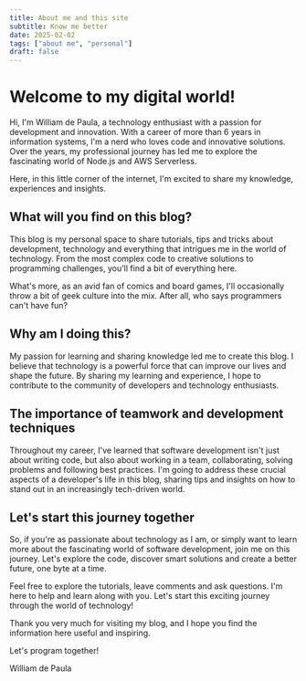 ```yaml
---
title: About me and this site
subtitle: Know me better
date: 2025-02-02
tags: ["about me", "personal"]
draft: false
---
```


# Welcome to my digital world!

Hi, I'm William de Paula, a technology enthusiast with a passion for development and innovation. With a career of more than 6 years in information systems, I'm a nerd who loves code and innovative solutions. Over the years, my professional journey has led me to explore the fascinating world of Node.js and AWS Serverless.

Here, in this little corner of the internet, I'm excited to share my knowledge, experiences and insights.

## What will you find on this blog?

This blog is my personal space to share tutorials, tips and tricks about development, technology and everything that intrigues me in the world of technology. From the most complex code to creative solutions to programming challenges, you'll find a bit of everything here.

What's more, as an avid fan of comics and board games, I'll occasionally throw a bit of geek culture into the mix. After all, who says programmers can't have fun?

## Why am I doing this?

My passion for learning and sharing knowledge led me to create this blog. I believe that technology is a powerful force that can improve our lives and shape the future. By sharing my learning and experience, I hope to contribute to the community of developers and technology enthusiasts.

## The importance of teamwork and development techniques

Throughout my career, I've learned that software development isn't just about writing code, but also about working in a team, collaborating, solving problems and following best practices. I'm going to address these crucial aspects of a developer's life in this blog, sharing tips and insights on how to stand out in an increasingly tech-driven world.

## Let's start this journey together

So, if you're as passionate about technology as I am, or simply want to learn more about the fascinating world of software development, join me on this journey. Let's explore the code, discover smart solutions and create a better future, one byte at a time.

Feel free to explore the tutorials, leave comments and ask questions. I'm here to help and learn along with you. Let's start this exciting journey through the world of technology!

Thank you very much for visiting my blog, and I hope you find the information here useful and inspiring.

Let's program together!

William de Paula
